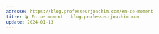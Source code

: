 ```yaml
---
adresse: https://blog.professeurjoachim.com/en-ce-moment
titre: 🪴 En ce moment — blog.professeurjoachim.com
update: 2024-01-13
---
```

